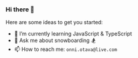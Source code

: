 ### Hi there 👋

Here are some ideas to get you started:

- 🌱 I’m currently learning JavaScript & TypeScript
- 💬 Ask me about snowboarding 🏂
- 📫 How to reach me: `onni.otava@live.com`
